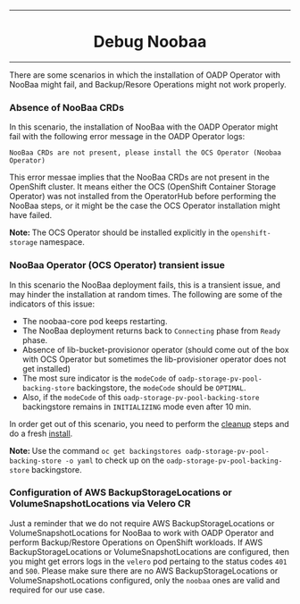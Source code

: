 <hr style="height:1px;border:none;color:#333;">
<h1 align="center">Debug Noobaa</h1>
<hr style="height:1px;border:none;color:#333;">

There are some scenarios in which the installation of OADP Operator with NooBaa
might fail, and Backup/Resore Operations might not work properly.

### Absence of NooBaa CRDs

In this scenario, the installation of NooBaa with the OADP Operator might fail
with the following error message in the OADP Operator logs:

```
NooBaa CRDs are not present, please install the OCS Operator (Noobaa Operator)
```

This error messae implies that the NooBaa CRDs are not present in the OpenShift
cluster. It means either the OCS (OpenShift Container Storage Operator) was not
installed from the OperatorHub before performing the NooBaa steps, or it might
be the case the OCS Operator installation might have failed.

<b>Note: </b> The OCS Operator should be installed explicitly in the
`openshift-storage` namespace.

### NooBaa Operator (OCS Operator) transient issue

In this scenario the NooBaa deployment fails, this is a transient issue, and
may hinder the installation at random times. The following are some of the
indicators of this issue:
- The noobaa-core pod keeps restarting.
- The NooBaa deployment returns back to `Connecting` phase from `Ready` phase.
- Absence of lib-bucket-provisionor operator (should come out of the box with
OCS Operator but sometimes the lib-provisioner operator does not get installed)
- The most sure indicator is the `modeCode` of `oadp-storage-pv-pool-backing-store`
 backingstore, the `modeCode` should be `OPTIMAL`.
- Also, if the `modeCode` of this `oadp-storage-pv-pool-backing-store`
backingstore remains in `INITIALIZING` mode even after 10 min.

In order get out of this scenario, you need to perform the
[cleanup](docs/../cleanup_oadp_noobaa.md) steps and do a
fresh [install](docs/../install_oadp_noobaa.md).

<b>Note: </b> Use the command `oc get backingstores oadp-storage-pv-pool-backing-store -o yaml`
to check up on the `oadp-storage-pv-pool-backing-store` backingstore.

### Configuration of AWS BackupStorageLocations or VolumeSnapshotLocations via Velero CR

Just a reminder that we do not require AWS BackupStorageLocations or
VolumeSnapshotLocations for NooBaa to work with OADP Operator and perform
Backup/Restore Operations on OpenShift workloads. If AWS BackupStorageLocations
or VolumeSnapshotLocations are configured, then you might get errors logs in the
`velero` pod pertaing to the status codes `401` and `500`. Please make sure there
are no AWS BackupStorageLocations or VolumeSnapshotLocations configured, only
the `noobaa` ones are valid and required for our use case.

